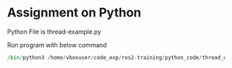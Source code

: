# Assignment on Python
 Python File is thread-example.py

Run program with below command

```python
/bin/python3 /home/vboxuser/code_exp/ros2-training/python_code/thread_example.py
```